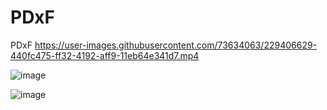 # PDxF
PDxF
https://user-images.githubusercontent.com/73634063/229406629-440fc475-ff32-4192-aff9-11eb64e341d7.mp4

![image](https://user-images.githubusercontent.com/73634063/229406935-9ca26a98-54d0-442a-babf-4debdca73b5c.png)

![image](https://user-images.githubusercontent.com/73634063/229406977-9a73bf51-cd2b-4439-bde8-c91a51ff4022.png)
